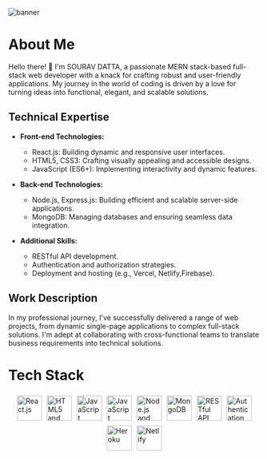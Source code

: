 ![banner](https://github.com/SDATTA1986/SDATTA1986/assets/138384731/1e5aeb4c-95e4-4677-9747-5c045454e03e)

# About Me

Hello there! 👋 I'm SOURAV DATTA, a passionate MERN stack-based full-stack web developer with a knack for crafting robust and user-friendly applications. My journey in the world of coding is driven by a love for turning ideas into functional, elegant, and scalable solutions.


## Technical Expertise

- **Front-end Technologies:**
  - React.js: Building dynamic and responsive user interfaces.
  - HTML5, CSS3: Crafting visually appealing and accessible designs.
  - JavaScript (ES6+): Implementing interactivity and dynamic features.

- **Back-end Technologies:**
  - Node.js, Express.js: Building efficient and scalable server-side applications.
  - MongoDB: Managing databases and ensuring seamless data integration.
  
- **Additional Skills:**
  - RESTful API development.
  - Authentication and authorization strategies.
  - Deployment and hosting (e.g., Vercel, Netlify,Firebase).

## Work Description

In my professional journey, I've successfully delivered a range of web projects, from dynamic single-page applications to complex full-stack solutions. I'm adept at collaborating with cross-functional teams to translate business requirements into technical solutions.

# Tech Stack
<div style="display: flex; flex-wrap: wrap; justify-content: center;">
   <img src="https://upload.wikimedia.org/wikipedia/commons/a/a7/React-icon.svg" alt="React.js" style="width: 50px; height: 50px; margin: 5px;">
    <img src="https://upload.wikimedia.org/wikipedia/commons/6/61/HTML5_logo_and_wordmark.svg" alt="HTML5 and CSS3" style="width: 50px; height: 50px; margin: 5px;">
    <img src="https://cdn.pixabay.com/photo/2017/08/05/11/16/logo-2582747_1280.png" alt="JavaScript" style="width: 50px; height: 50px; margin: 5px;">
   <img src="https://upload.wikimedia.org/wikipedia/commons/9/99/Unofficial_JavaScript_logo_2.svg" alt="JavaScript" style="width: 50px; height: 50px; margin: 5px;">
  <img src="https://cdn.freebiesupply.com/logos/thumbs/2x/nodejs-1-logo.png" alt="Node.js and Express.js" style="width: 50px; height: 50px; margin: 5px;">
    <img src="https://1000logos.net/wp-content/uploads/2020/08/MongoDB-Logo.jpg" alt="MongoDB" style="width: 50px; height: 50px; margin: 5px;">
    <img src="https://www.payoda.com/wp-content/uploads/2021/05/1_mbP4Bjrs8Hshx7IgjsUNSg.jpeg" alt="RESTful API Development" style="width: 50px; height: 50px; margin: 5px;">
    <img src="https://cdn.dribbble.com/users/528264/screenshots/3140440/firebase_logo.png" alt="Authentication and Authorization Strategies" style="width: 50px; height: 50px; margin: 5px;">
    <img src="https://upload.wikimedia.org/wikipedia/commons/e/ec/Heroku_logo.svg" alt="Heroku" style="width: 50px; height: 50px; margin: 5px;">
    <img src="https://www.netlify.com/img/press/logos/logomark.png" alt="Netlify" style="width: 50px; height: 50px; margin: 5px;">
 
</div>

